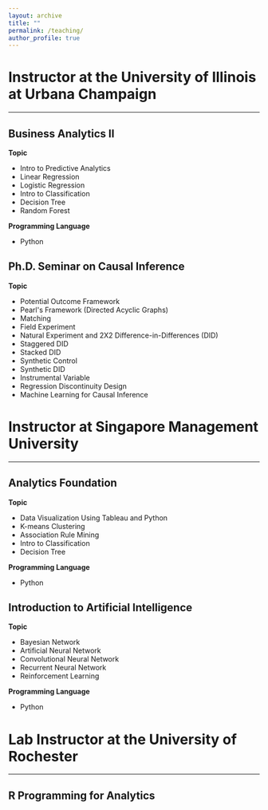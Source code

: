 ```yaml
---
layout: archive
title: ""
permalink: /teaching/
author_profile: true
---
```


# Instructor at the University of Illinois at Urbana Champaign
---
## Business Analytics II
**Topic** 
   * Intro to Predictive Analytics
   * Linear Regression
   * Logistic Regression
   * Intro to Classification
   * Decision Tree
   * Random Forest

**Programming Language** 
   * Python

## Ph.D. Seminar on Causal Inference
**Topic** 
   * Potential Outcome Framework
   * Pearl's Framework (Directed Acyclic Graphs)
   * Matching
   * Field Experiment
   * Natural Experiment and 2X2 Difference-in-Differences (DID)
   * Staggered DID
   * Stacked DID
   * Synthetic Control
   * Synthetic DID
   * Instrumental Variable
   * Regression Discontinuity Design
   * Machine Learning for Causal Inference

# Instructor at Singapore Management University
---
## Analytics Foundation
**Topic** 
   * Data Visualization Using Tableau and Python
   * K-means Clustering
   * Association Rule Mining
   * Intro to Classification
   * Decision Tree

**Programming Language** 
   * Python

## Introduction to Artificial Intelligence
**Topic** 
   * Bayesian Network
   * Artificial Neural Network
   * Convolutional Neural Network
   * Recurrent Neural Network
   * Reinforcement Learning

**Programming Language** 
   * Python

# Lab Instructor at the University of Rochester
---
## R Programming for Analytics

